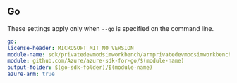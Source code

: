 ## Go

These settings apply only when `--go` is specified on the command line.

```yaml $(go)
go:
license-header: MICROSOFT_MIT_NO_VERSION
module-name: sdk/privatedevmodsimworkbench/armprivatedevmodsimworkbench
module: github.com/Azure/azure-sdk-for-go/$(module-name)
output-folder: $(go-sdk-folder)/$(module-name)
azure-arm: true
```
